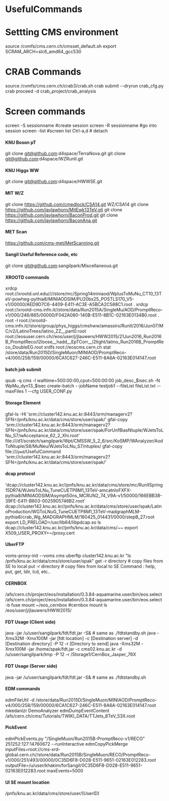 # UsefulCommands
Settting CMS environment
====
  source /cvmfs/cms.cern.ch/cmsset_default.sh
  export SCRAM_ARCH=slc6_amd64_gcc530

CRAB Commands
====
  source /cvmfs/cms.cern.ch/crab3/crab.sh
  crab submit --dryrun crab_cfg.py
  crab proceed -d crab_project/crab_analysis

Screen commands
====
screen -S sessionname #create session
screen -R sessionname #go into session
screen -list          #screen list
Ctrl-a,d # detach

#### KNU Boson pT ####
git clone git@github.com:d4space/TerraNova.git
git clone git@github.com:d4space/WZRunII.git

#### KNU Higgs WW ####
git clone git@github.com:d4space/HWWSE.git

#### MIT W/Z ####
git clone https://github.com/cmedlock/CSA14.git WZ/CSA14
git clone https://github.com/jaylawhorn/MitEwk13TeV.git
git clone https://github.com/jaylawhorn/BaconProd.git
git clone https://github.com/jaylawhorn/BaconAna.git

#### MET Scan ####
https://github.com/cms-met/MetScanning.git

#### Sangil Useful Reference code, etc ####
git clone git@github.com:sangilpark/Miscellaneous.git

#### XROOTD commands ####
xrdcp root://xrootd.unl.edu////store/mc/Spring14miniaod/WplusToMuNu_CT10_13TeV-powheg-pythia8/MINIAODSIM/PU20bx25_POSTLS170_V5-v1/00000/AED9D7C6-4409-E411-AC3E-A5BCA2C588C1.root .
xrdcp root://xrootd-cms.infn.it//store/data/Run2015A/SingleMu/AOD/PromptReco-v1/000/246/865/00000/F042A080-140B-E511-8B1C-02163E0134B0.root .
root -l root://xrootd-cms.infn.it//store/group/phys_higgs/cmshww/amassiro/RunII/2016/Jun07/MC/v2/LatinoTrees/latino_ZZ__part0.root
root://eosuser.cern.ch//eos/user/j/jlauwers/HWW2015/21Jun2016_Run2016B_PromptReco/l2loose__hadd__EpTCorr__l2tight/latino_Run2016B_PromptReco_DoubleEG.root
xrdfs root://eoscms.cern.ch stat /store/data/Run2015D/SingleMuon/MINIAOD/PromptReco-v4/000/258/159/00000/6CA1C627-246C-E511-8A6A-02163E014147.root

#### batch job submit ####
qsub -q cms -l walltime=500:00:00,cput=500:00:00 job_desc_$isec.sh -N WpMu_dyn13_$isec
create-batch --jobName testjob1 --fileList fileList.txt --maxFiles 1 --cfg USER_CONF.py

#### Storage Element ####
gfal-ls -Hl 'srm://cluster142.knu.ac.kr:8443/srm/managerv2?SFN=/pnfs/knu.ac.kr/data/cms/store/user/spak/'
gfal-copy 'srm://cluster142.knu.ac.kr:8443/srm/managerv2?SFN=/pnfs/knu.ac.kr/data/cms/store/user/spak/ForUnfBiasNtuple/WJetsToLNu_S7/wAcceptance_62_2_Xhi.root' file:///d1/scratch/sangilpark/Wpt/CMSSW_5_2_6/src/KoSMP/WAnalyzer/AodToNtuple/S8/MuNeu/WJetsToLNu_S7/ntuples/
gfal-copy file:///`pwd`/UsefulCommand 'srm://cluster142.knu.ac.kr:8443/srm/managerv2?SFN=/pnfs/knu.ac.kr/data/cms/store/user/spak/'

#### dcap protocol ####
'dcap://cluster142.knu.ac.kr//pnfs/knu.ac.kr/data/cms/store/mc/RunIISpring15DR74/WJetsToLNu_TuneCUETP8M1_13TeV-amcatnloFXFX-pythia8/MINIAODSIM/Asympt50ns_MCRUN2_74_V9A-v1/50000/166EBB38-39FE-E411-B803-0025905746B2.root'
dcap://cluster142.knu.ac.kr//pnfs/knu.ac.kr/data/cms/store/user/spak/LatinoProduction/WGToLNuG_TuneCUETP8M1_13TeV-madgraphMLM-pythia8/crab_Wg_MADGRAPHMLM/160425_014431/0000/stepB_27.root
export LD_PRELOAD=/usr/lib64/libpdcap.so
ls dcap://cluster142.knu.ac.kr//pnfs/knu.ac.kr/data/cms/~~
export X509_USER_PROXY=~/proxy.cert

#### UberFTP ####
voms-proxy-init --voms cms
uberftp cluster142.knu.ac.kr "ls /pnfs/knu.ac.kr/data/cms/store/user/spak"
get -r directory # copy files from SE to local
put -r directory # copy files from local to SE
Command : help, put, get, ldir, lcd, etc..

#### CERNBOX ####
/afs/cern.ch/project/eos/installation/0.3.84-aquamarine.user/bin/eos.select
/afs/cern.ch/project/eos/installation/0.3.84-aquamarine.user/bin/eos.select -b fuse mount ~/eos_cernbox #cernbox mount
ls /eos/user/j/jlauwers/HWW2015/

#### FDT Usage (Client side) ####
java -jar /u/user/sangilpark/fdt/fdt.jar -S&  # same as ./fdtstandby.sh
java -Xms32M -Xmx100M -jar [fdt location] -c [Destination server] -d [Destination directory] -P 12 -r [Directory to send]
java -Xms32M -Xmx100M -jar /home/spak/fdt.jar -c cms02.knu.ac.kr -d /u/user/sangilpark/tmp -P 12 -r /Storage1/CernBox_Jasper_76X
#### FDT Usage (Server side) ####
java -jar /u/user/sangilpark/fdt/fdt.jar -S& # same as ./fdtstandby.sh

#### EDM commands ####
edmFileUtil -d  /store/data/Run2015D/SingleMuon/MINIAOD/PromptReco-v4/000/258/159/00000/6CA1C627-246C-E511-8A6A-02163E014147.root
mkedanlzr DemoAnalyzer
edmDumpEventContent /afs/cern.ch/cms/Tutorials/TWIKI_DATA/TTJets_8TeV_53X.root
#### PickEvent ####
edmPickEvents.py "/SingleMuon/Run2015B-PromptReco-v1/RECO" 251252:127:14760672 --runInteractive
edmCopyPickMerge inputFiles=root://cms-xrd-global.cern.ch//store/data/Run2015B/SingleMuon/RECO/PromptReco-v1/000/251/493/00000/0C35D6F8-D028-E511-9651-02163E012283.root outputFile=/u/user/khakim/forSangil/0C35D6F8-D028-E511-9651-02163E012283.root maxEvents=5000

#### UI SE mount location ####
/pnfs/knu.ac.kr/data/cms/store/user/(UserID)
